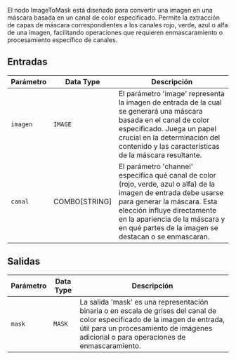El nodo ImageToMask está diseñado para convertir una imagen en una máscara basada en un canal de color especificado. Permite la extracción de capas de máscara correspondientes a los canales rojo, verde, azul o alfa de una imagen, facilitando operaciones que requieren enmascaramiento o procesamiento específico de canales.

## Entradas

| Parámetro   | Data Type | Descripción                                                                                                          |
|-------------|-------------|----------------------------------------------------------------------------------------------------------------------|
| `imagen`     | `IMAGE`     | El parámetro 'image' representa la imagen de entrada de la cual se generará una máscara basada en el canal de color especificado. Juega un papel crucial en la determinación del contenido y las características de la máscara resultante. |
| `canal`   | COMBO[STRING] | El parámetro 'channel' especifica qué canal de color (rojo, verde, azul o alfa) de la imagen de entrada debe usarse para generar la máscara. Esta elección influye directamente en la apariencia de la máscara y en qué partes de la imagen se destacan o se enmascaran. |

## Salidas

| Parámetro | Data Type | Descripción |
|-----------|-------------|-------------|
| `mask`    | `MASK`      | La salida 'mask' es una representación binaria o en escala de grises del canal de color especificado de la imagen de entrada, útil para un procesamiento de imágenes adicional o para operaciones de enmascaramiento. |
